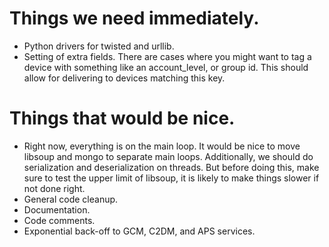 # Things we need immediately.

 * Python drivers for twisted and urllib.
 * Setting of extra fields. There are cases where you might want to
   tag a device with something like an account_level, or group id.
   This should allow for delivering to devices matching this key.

# Things that would be nice.

 * Right now, everything is on the main loop. It would be nice to move
   libsoup and mongo to separate main loops. Additionally, we should do
   serialization and deserialization on threads. But before doing this,
   make sure to test the upper limit of libsoup, it is likely to make
   things slower if not done right.
 * General code cleanup.
 * Documentation.
 * Code comments.
 * Exponential back-off to GCM, C2DM, and APS services.

